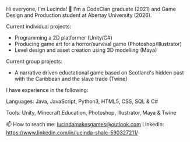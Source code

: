 
Hi everyone, I'm Lucinda! 👋 
I'm a CodeClan graduate (2021) and Game Design and Production student at Abertay University (2026).

Current individual projects: 
- Programming a 2D platformer (Unity/C#)
- Producing game art for a horror/survival game (Photoshop/Illustrator)
- Level design and asset creation using 3D modelling (Maya)

Current group projects: 
- A narrative driven eductational game based on Scotland's hidden past with the Caribbean and the slave trade (Twine)


I have experience in the following:

Languages: Java, JavaScript, Python3, HTML5, CSS, SQL & C#

Tools: Unity, Minecraft Education, Photoshop, Illustrator, Maya & Twine


📫 How to reach me: lucindamakesgames@outlook.com
LinkedIn: https://www.linkedin.com/in/lucinda-shale-590327211/

